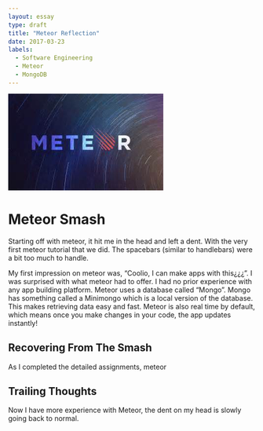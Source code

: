 ```yaml
---
layout: essay
type: draft
title: "Meteor Reflection"
date: 2017-03-23
labels:
  - Software Engineering
  - Meteor
  - MongoDB
---
```


<img class="ui big image" src="../images/meteor-logo.jpg">

# Meteor Smash

Starting off with meteor, it hit me in the head and left a dent. With the very first meteor tutorial that we did. The spacebars (similar to handlebars) were a bit too much to handle.

My first impression on meteor was, “Coolio, I can make apps with this¿¿¿”. I was surprised with what meteor had to offer. I had no prior experience with any app building platform. Meteor uses a database called “Mongo”. Mongo has something called a Minimongo which is a local version of the database. This makes retrieving data easy and fast. Meteor is also real time by default, which means once you make changes in your code, the app updates instantly!

## Recovering From The Smash

As I completed the detailed assignments, meteor


## Trailing Thoughts

Now I have more experience with Meteor, the dent on my head is slowly going back to normal.
